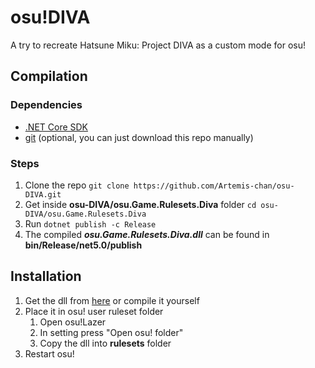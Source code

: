 # osu!DIVA
A try to recreate Hatsune Miku: Project DIVA as a custom mode for osu!

## Compilation
### Dependencies
* [.NET Core SDK](https://dotnet.microsoft.com/download/dotnet-core)
* [git](https://git-scm.com/downloads) (optional, you can just download this repo manually)
### Steps
1. Clone the repo
`git clone https://github.com/Artemis-chan/osu-DIVA.git`
2. Get inside **osu-DIVA/osu.Game.Rulesets.Diva** folder
`cd osu-DIVA/osu.Game.Rulesets.Diva`
3. Run `dotnet publish -c Release`
4. The compiled ***osu.Game.Rulesets.Diva.dll*** can be found in **bin/Release/net5.0/publish**

## Installation
1. Get the dll from [here](https://github.com/Artemis-chan/osu-DIVA/releases) or compile it yourself
2. Place it in osu! user ruleset folder
    1. Open osu!Lazer
    2. In setting press "Open osu! folder"
    3. Copy the dll into **rulesets** folder
3. Restart osu!
